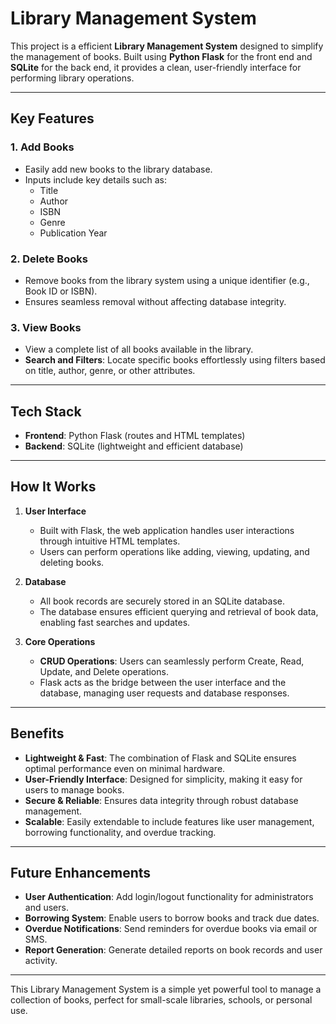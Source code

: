 # Library Management System  

This project is a efficient **Library Management System** designed to simplify the management of books. Built using **Python Flask** for the front end and **SQLite** for the back end, it provides a clean, user-friendly interface for performing library operations.  

---

## Key Features  

### 1. **Add Books**  
- Easily add new books to the library database.  
- Inputs include key details such as:  
  - Title  
  - Author  
  - ISBN  
  - Genre  
  - Publication Year  

### 2. **Delete Books**  
- Remove books from the library system using a unique identifier (e.g., Book ID or ISBN).  
- Ensures seamless removal without affecting database integrity.  

### 3. **View Books**  
- View a complete list of all books available in the library.  
- **Search and Filters**: Locate specific books effortlessly using filters based on title, author, genre, or other attributes.  

---

## Tech Stack  

- **Frontend**: Python Flask (routes and HTML templates)  
- **Backend**: SQLite (lightweight and efficient database)  

---

## How It Works  

1. **User Interface**  
   - Built with Flask, the web application handles user interactions through intuitive HTML templates.  
   - Users can perform operations like adding, viewing, updating, and deleting books.  

2. **Database**  
   - All book records are securely stored in an SQLite database.  
   - The database ensures efficient querying and retrieval of book data, enabling fast searches and updates.  

3. **Core Operations**  
   - **CRUD Operations**: Users can seamlessly perform Create, Read, Update, and Delete operations.  
   - Flask acts as the bridge between the user interface and the database, managing user requests and database responses.  

---

## Benefits  

- **Lightweight & Fast**: The combination of Flask and SQLite ensures optimal performance even on minimal hardware.  
- **User-Friendly Interface**: Designed for simplicity, making it easy for users to manage books.  
- **Secure & Reliable**: Ensures data integrity through robust database management.  
- **Scalable**: Easily extendable to include features like user management, borrowing functionality, and overdue tracking.  

---

## Future Enhancements  

- **User Authentication**: Add login/logout functionality for administrators and users.  
- **Borrowing System**: Enable users to borrow books and track due dates.  
- **Overdue Notifications**: Send reminders for overdue books via email or SMS.  
- **Report Generation**: Generate detailed reports on book records and user activity.  

---

This Library Management System is a simple yet powerful tool to manage a collection of books, perfect for small-scale libraries, schools, or personal use.
